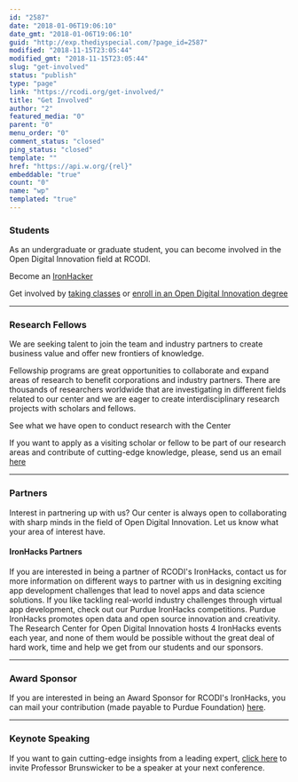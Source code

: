 ```yaml
---
id: "2587"
date: "2018-01-06T19:06:10"
date_gmt: "2018-01-06T19:06:10"
guid: "http://exp.thediyspecial.com/?page_id=2587"
modified: "2018-11-15T23:05:44"
modified_gmt: "2018-11-15T23:05:44"
slug: "get-involved"
status: "publish"
type: "page"
link: "https://rcodi.org/get-involved/"
title: "Get Involved"
author: "2"
featured_media: "0"
parent: "0"
menu_order: "0"
comment_status: "closed"
ping_status: "closed"
template: ""
href: "https://api.w.org/{rel}"
embeddable: "true"
count: "0"
name: "wp"
templated: "true"
---
```



### Students

As an undergraduate or graduate student, you can become involved in the Open Digital Innovation field at RCODI.

Become an [IronHacker](https://ironhacks.com)     

Get involved by [taking classes](/courses) or [enroll in an Open Digital Innovation degree](https://polytechnic.purdue.edu/degrees/global-digital-innovation-dual-degree/program-structure) 

---
### Research Fellows 

We are seeking talent to join the team and industry partners to create business value and offer new frontiers of knowledge.

Fellowship programs are great opportunities to collaborate and expand areas of research to benefit corporations and industry partners. There are thousands of researchers worldwide that are investigating in different fields related to our center and we are eager to create interdisciplinary research projects with scholars and fellows. 

See what we have open to conduct research with the Center

If you want to apply as a visiting scholar or fellow to be part of our research areas and contribute of cutting-edge knowledge, please, send us an email [here](mailto:eea8c1ab.groups.purdue.edu@amer.teams.ms) 

---
### Partners
Interest in partnering up with us? Our center is always open to collaborating with sharp minds in the field of Open Digital Innovation. Let us know what your area of interest have.



#### IronHacks Partners

If you are interested in being a partner of RCODI's IronHacks, contact us for more information on different ways to partner with us in designing exciting app development challenges that lead to novel apps and data science solutions.  If  you like tackling real-world industry challenges through virtual app development, check out our Purdue IronHacks competitions. Purdue IronHacks promotes open data and open source innovation and creativity. The Research Center for Open Digital Innovation hosts 4 IronHacks events each year, and none of them would be possible without the great deal of hard work, time and help we get from our students and our sponsors.  

---
### Award Sponsor 
If you are interested in being an Award Sponsor for RCODI's IronHacks, you can mail your contribution (made payable to Purdue Foundation) [here](https://connect.purdue.edu/s/givenow?dids=067974&appealcode=18073).

---
### Keynote Speaking 
If you want to gain cutting-edge insights from a leading expert, [click here]() to invite Professor Brunswicker to be a speaker at your next conference. 
 
